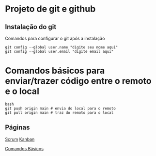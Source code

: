 # Projeto de git e github
## Instalação do git

Comandos para configurar o git após a instalação

```
git config --global user.name "digite seu nome aqui"
git config --global user.email "digite email aqui"

```

# Comandos básicos para enviar/trazer código entre o remoto e o local

````
bash
git push origin main # envia do local para o remoto
git pull origin main # traz do remoto para o local
````
## Páginas
[Scrum](scrum.md)
[Kanban](kanban.md)

[Comandos Básicos](comandos_basicos.md)
